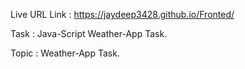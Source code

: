 Live URL Link : https://jaydeep3428.github.io/Fronted/

Task : Java-Script Weather-App Task.

Topic : Weather-App Task.
